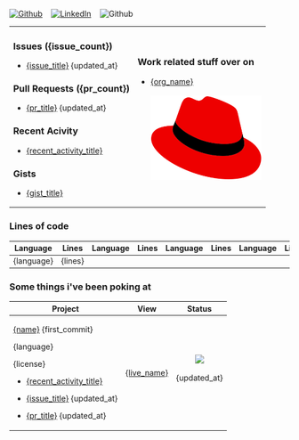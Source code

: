 <a href="{github_url}" target="_blank"><img alt="Github" src="https://img.shields.io/badge/GitHub-%2312100E.svg?&style=for-the-badge&logo=Github&logoColor=white" /></a> &nbsp;&nbsp; <a href="{linkedin_url}" target="_blank"><img alt="LinkedIn" src="https://img.shields.io/badge/linkedin-%230077B5.svg?&style=for-the-badge&logo=linkedin&logoColor=white" /></a> &nbsp;&nbsp; <img alt="Github" src="https://img.shields.io/badge/Last%20Updated-{last_updated}-brightgreen" height='28'/>

<table>
  <tr>
    <td>
      <h3>Issues ({issue_count})</h3>
      <ul><issues><li><a href='{issue_url}'>{issue_title}</a> {updated_at}</li></issues></ul>
      <h3>Pull Requests ({pr_count})</h3>
      <ul><prs><li><a href='{pr_url}'>{pr_title}</a> {updated_at}</li></prs></ul>
      <h3>Recent Acivity</h3>
      <ul><recent><li><a href='{recent_activity_url}'>{recent_activity_title}</a></li></recent></ul>
      <h3>Gists</h3>
      <ul><gists><li><a href='{gist_url}'>{gist_title}</a></li></gists></ul>
    </td>
    <td>
      <h3>Work related stuff over on</h3>
      <ul>
      <orgs>
      <li><a href='{org_url}'>{org_name}</a></li>
      </orgs>
      <br/>
      <img alt="Redhat" width='200px' src="https://github.com/dmzoneill/dmzoneill/blob/main/images/redhat.svg?raw=true" />
      </ul>
    </td>
  </tr>
</table>

<h3>Lines of code</h3>    
<table>
  <thead>
    <tr>
      <th>Language</th>
      <th>Lines</th>
      <th>Language</th>
      <th>Lines</th>
      <th>Language</th>
      <th>Lines</th>
      <th>Language</th>
      <th>Lines</th>
    </tr>
  </thead>
  <tbody>
    <tr><langs><td>{language}</td><td>{lines}</td></langs></tr>
  </tbody>
</table>

### Some things i've been poking at

<table width='100%' style='width:100%'>
  <thead>
    <tr>
      <th>Project</th>
      <th>View</th>
      <th>Status</th>
    </tr>
  </thead>
  <tbody>
    <repos>
        <tr>
            <td>
              <p><a href='{html_url}' title='{name}'>{name}</a> {first_commit}</p><p>{language}</p>
              <p>{license}</p>
              <p><ul><recent><li><a href='{recent_activity_url}'>{recent_activity_title}</a></li></recent></ul></p>
              <p><ul><issues><li><a href='{issue_url}'>{issue_title}</a> {updated_at}</li></issues></ul></p>
              <p><ul><prs><li><a href='{pr_url}'>{pr_title}</a> {updated_at}</li></prs></ul></p>
            </td>
            <td>
              <p><a href='{live_url}' title='{live_name}'>{live_name}</a></p>
            </td>
            <td align="center">
              <a href='https://github.com/dmzoneill/{name}/actions'><img src='{badge}'/></a>
              <p>{updated_at}</p>
            </td>
        </tr>
    </repos>
  </tbody>
</table>
